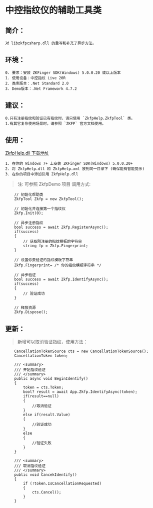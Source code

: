 # 中控指纹仪的辅助工具类

## 简介：
	对 libzkfpcsharp.dll 的重写和补充了异步方法。
## 环境：
    0. 要求：安装 ZKFinger SDK(Windows) 5.0.0.20 或以上版本
	1. 使用设备：中控指纹 Live 20R
    2. 类库版本：.Net Standard 2.0
    3. Demo版本：.Net Framework 4.7.2
## 建议：
    0.只有注册指纹和验证已有指纹时，请只使用 `ZkfpHelp.ZkfpTool` 类。
    1.有其它复杂使用场景时，请参照 `ZKFP` 官方文档使用。
## 使用：
[ZkfpHelp.dll 下载地址](https://github.com/View12138/ZkfpHelp/releases)  
    
    1. 在你的 Windows 7+ 上安装 ZKFinger SDK(Windows) 5.0.0.20+
    2. 将 ZkfpHelp.dll 和 ZkfpHelp.xml 放到同一目录下 (确保能有智能提示) 
    3. 在你的项目中添加引用 ZkfpHelp.dll
> 注: 可参照 ZkfpDemo 项目
    调用方式:
```
    // 初始化帮助类
    ZkfpTool Zkfp = new ZkfpTool();

    // 初始化并连接第一个指纹仪
    Zkfp.Init(0);

    // 异步注册指纹
    bool success = await Zkfp.RegisterAsync();
    if(success)
    {
        // 获取刚注册的指纹模板的字符串
        string fp = Zkfp.Fingerprint;
    }

    // 设置你要验证的指纹模板字符串
    Zkfp.Fingerprint= /* 你的指纹模板字符串 */
    
    // 异步验证
    bool success = await Zkfp.IdentifyAsync();
    if(success)
    {
        // 验证成功
    }

    // 释放资源
    Zkfp.Dispose();
```
## 更新：
> 新增可以取消验证指纹，使用方法：
```
    CancellationTokenSource cts = new CancellationTokenSource();
    CancellationToken token;

    /// <summary>
    /// 开始指纹验证
    /// </summary>
    public async void BeginIdentify()
    {
        token = cts.Token;
        bool? result = await App.Zkfp.IdentifyAsync(token);
        if(result==null)
        {
            //取消验证
        }
        else if(result.Value)
        {
            //验证成功
        }
        else
        {
            //验证失败
        }
    }

    /// <summary>
    /// 取消指纹验证
    /// </summary>
    public void CancekIdentify()
    {
        if (!token.IsCancellationRequested)
        {
            cts.Cancel();
        }
    }

```
